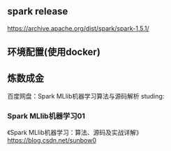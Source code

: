 ## spark release
https://archive.apache.org/dist/spark/spark-1.5.1/
## 环境配置(使用docker)

## 炼数成金
百度网盘：Spark MLlib机器学习算法与源码解析
studing:
### Spark MLlib机器学习01
《Spark MLlib机器学习：算法、源码及实战详解》
https://blog.csdn.net/sunbow0